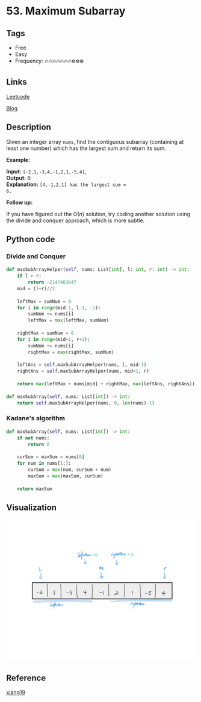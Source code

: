 # 53. Maximum Subarray

## Tags

- Free
- Easy
- Frequency: :fire::fire::fire::fire::fire::fire::fire::snowflake::snowflake::snowflake:

## Links

[Leetcode](https://leetcode.com/problems/maximum-subarray/description/)

[Blog](http://206.81.6.248:12306/leetcode/maximum-subarray/description)

## Description

Given an integer array <code>nums</code>, find the contiguous subarray (containing at least one number) which has the largest sum and return its sum.

<strong>Example:</strong>

<strong>Input:</strong> <code>[-2,1,-3,4,-1,2,1,-5,4]</code>,  
<strong>Output:</strong> 6  
<strong>Explanation:</strong> <code>[4,-1,2,1] has the largest sum = 6.</code>

<strong>Follow up:</strong>

If you have figured out the O(<em>n</em>) solution, try coding another solution using the divide and conquer approach, which is more subtle.

## Python code

### Divide and Conquer

```python
def maxSubArrayHelper(self, nums: List[int], l: int, r: int) -> int:
    if l > r:
        return -2147483647
    mid = (l+r)//2

    leftMax = sumNum = 0
    for i in range(mid-1, l-1, -1):
        sumNum += nums[i]
        leftMax = max(leftMax, sumNum)

    rightMax = sumNum = 0
    for i in range(mid+1, r+1):
        sumNum += nums[i]
        rightMax = max(rightMax, sumNum)

    leftAns = self.maxSubArrayHelper(nums, l, mid-1)
    rightAns = self.maxSubArrayHelper(nums, mid+1, r)

    return max(leftMax + nums[mid] + rightMax, max(leftAns, rightAns))

def maxSubArray(self, nums: List[int]) -> int:
    return self.maxSubArrayHelper(nums, 0, len(nums)-1)
```

### Kadane's algorithm

```python
def maxSubArray(self, nums: List[int]) -> int:
    if not nums:
        return 0

    curSum = maxSum = nums[0]
    for num in nums[1:]:
        curSum = max(num, curSum + num)
        maxSum = max(maxSum, curSum)

    return maxSum
```

## Visualization

![gif](https://github.com/jshota/leetcode-solutions/blob/master/gifs/53.%20Maximum%20Subarray.gif)

## Reference

[xiang19](https://leetcode.com/problems/maximum-subarray/discuss/20495/Divide-conquer-easy-to-understand)
